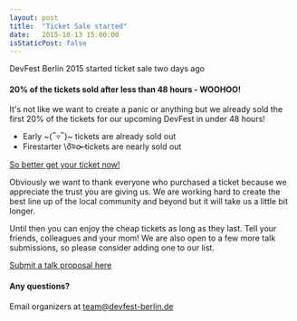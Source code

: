 ```yaml
---
layout: post
title:  "Ticket Sale started"
date:   2015-10-13 15:00:00
isStaticPost: false
---
```

DevFest Berlin 2015 started ticket sale two days ago

#### 20% of the tickets sold after less than 48 hours - WOOHOO!

It's not like we want to create a panic or anything but we already sold the first 20% of the tickets for our upcoming DevFest in under 48 hours!

* Early ~(‾▿‾)~ tickets are already sold out
* Firestarter \ō͡≡o˞̶ tickets are nearly sold out

[So better get your ticket now!](https://2015.devfest-berlin.de/#tickets)

Obviously we want to thank everyone who purchased a ticket because we appreciate the trust you are giving us. We are working hard to create the best line up of the local community and beyond but it will take us a little bit longer.

Until then you can enjoy the cheap tickets as long as they last. Tell your friends, colleagues and your mom! We are also open to a few more talk submissions, so please consider adding one to our list.

[Submit a talk proposal here](https://conference.devfest-berlin.de/en/devfestberlin2015/cfp/session/new)

#### Any questions? 
Email organizers at [team@devfest-berlin.de](mailto:team@devfest-berlin.de)
